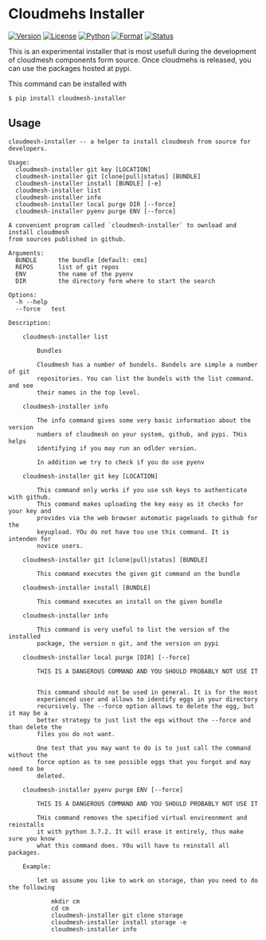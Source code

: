 
# Cloudmehs Installer 

[![Version](https://img.shields.io/pypi/v/cloudmesh-installer.svg)](https://pypi.python.org/pypi/cloudmesh-installer)
[![License](https://img.shields.io/badge/License-Apache%202.0-blue.svg)](https://github.com/cloudmesh/cloudmesh-installer/blob/master/LICENSE)
[![Python](https://img.shields.io/pypi/pyversions/cloudmesh-installer.svg)](https://pypi.python.org/pypi/cloudmesh-installer)
[![Format](https://img.shields.io/pypi/format/cloudmesh-installer.svg)](https://pypi.python.org/pypi/cloudmesh-installer)
[![Status](https://img.shields.io/pypi/status/cloudmesh-installer.svg)](https://pypi.python.org/pypi/cloudmesh-installer)

This is an experimental installer that is most usefull during the development of
cloudmesh components form source. Once cloudmehs is released, you can use the
packages hosted at pypi.

This command can be installed with 

```bash
$ pip install cloudmesh-installer
```

## Usage
```
cloudmesh-installer -- a helper to install cloudmesh from source for developers.

Usage:
  cloudmesh-installer git key [LOCATION]
  cloudmesh-installer git [clone|pull|status] [BUNDLE]
  cloudmesh-installer install [BUNDLE] [-e]
  cloudmesh-installer list
  cloudmesh-installer info
  cloudmesh-installer local purge DIR [--force]
  cloudmesh-installer pyenv purge ENV [--force]

A convenient program called `cloudmesh-installer` to ownload and install cloudmesh
from sources published in github.

Arguments:
  BUNDLE      the bundle [default: cms]
  REPOS       list of git repos
  ENV         the name of the pyenv
  DIR         the directory form where to start the search

Options:
  -h --help
  --force   test

Description:

    cloudmesh-installer list

        Bundles

        Cloudmesh has a number of bundels. Bundels are simple a number of git
        repositories. You can list the bundels with the list command. and see
        their names in the top level.

    cloudmesh-installer info

        The info command gives some very basic information about the version
        numbers of cloudmesh on your system, github, and pypi. THis helps
        identifying if you may run an odlder version.

        In addition we try to check if you do use pyenv

    cloudmesh-installer git key [LOCATION]

        This command only works if you use ssh keys to authenticate with github.
        This command makes uploading the key easy as it checks for your key and
        provides via the web browser automatic pageloads to github for the
        keyupload. YOu do not have tou use this command. It is intenden for
        novice users.

    cloudmesh-installer git [clone|pull|status] [BUNDLE]

        This command executes the given git command on the bundle

    cloudmesh-installer install [BUNDLE]

        This command executes an install on the given bundle

    cloudmesh-installer info

        This command is very useful to list the version of the installed
        package, the version n git, and the version on pypi

    cloudmesh-installer local purge [DIR] [--force]

        THIS IS A DANGEROUS COMMAND AND YOU SHOULD PROBABLY NOT USE IT


        This command should not be used in general. It is for the most
        experienced user and allows to identify eggs in your directory
        recursively. The --force option allows to delete the egg, but it may be a
        better strategy to just list the egs without the --force and than delete the
        files you do not want.

        One test that you may want to do is to just call the command without the
        force option as to see possible eggs that you forgot and may need to be
        deleted.

    cloudmesh-installer pyenv purge ENV [--force]

        THIS IS A DANGEROUS COMMAND AND YOU SHOULD PROBABLY NOT USE IT

        THis command removes the specified virtual envireonment and reinstalls
        it with python 3.7.2. It will erase it entirely, thus make sure you know
        what this command does. YOu will have to reinstall all packages.

    Example:

        let us assume you like to work on storage, than you need to do the following

            mkdir cm
            cd cm
            cloudmesh-installer git clone storage
            cloudmesh-installer install storage -e
            cloudmesh-installer info
```
